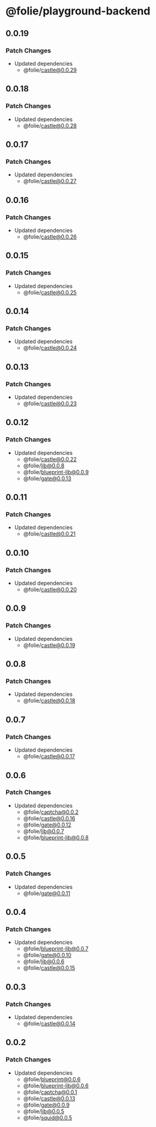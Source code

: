# @folie/playground-backend

## 0.0.19

### Patch Changes

- Updated dependencies
  - @folie/castle@0.0.29

## 0.0.18

### Patch Changes

- Updated dependencies
  - @folie/castle@0.0.28

## 0.0.17

### Patch Changes

- Updated dependencies
  - @folie/castle@0.0.27

## 0.0.16

### Patch Changes

- Updated dependencies
  - @folie/castle@0.0.26

## 0.0.15

### Patch Changes

- Updated dependencies
  - @folie/castle@0.0.25

## 0.0.14

### Patch Changes

- Updated dependencies
  - @folie/castle@0.0.24

## 0.0.13

### Patch Changes

- Updated dependencies
  - @folie/castle@0.0.23

## 0.0.12

### Patch Changes

- Updated dependencies
  - @folie/castle@0.0.22
  - @folie/lib@0.0.8
  - @folie/blueprint-lib@0.0.9
  - @folie/gate@0.0.13

## 0.0.11

### Patch Changes

- Updated dependencies
  - @folie/castle@0.0.21

## 0.0.10

### Patch Changes

- Updated dependencies
  - @folie/castle@0.0.20

## 0.0.9

### Patch Changes

- Updated dependencies
  - @folie/castle@0.0.19

## 0.0.8

### Patch Changes

- Updated dependencies
  - @folie/castle@0.0.18

## 0.0.7

### Patch Changes

- Updated dependencies
  - @folie/castle@0.0.17

## 0.0.6

### Patch Changes

- Updated dependencies
  - @folie/captcha@0.0.2
  - @folie/castle@0.0.16
  - @folie/gate@0.0.12
  - @folie/lib@0.0.7
  - @folie/blueprint-lib@0.0.8

## 0.0.5

### Patch Changes

- Updated dependencies
  - @folie/gate@0.0.11

## 0.0.4

### Patch Changes

- Updated dependencies
  - @folie/blueprint-lib@0.0.7
  - @folie/gate@0.0.10
  - @folie/lib@0.0.6
  - @folie/castle@0.0.15

## 0.0.3

### Patch Changes

- Updated dependencies
  - @folie/castle@0.0.14

## 0.0.2

### Patch Changes

- Updated dependencies
  - @folie/blueprint@0.0.6
  - @folie/blueprint-lib@0.0.6
  - @folie/captcha@0.0.1
  - @folie/castle@0.0.13
  - @folie/gate@0.0.9
  - @folie/lib@0.0.5
  - @folie/squid@0.0.5
